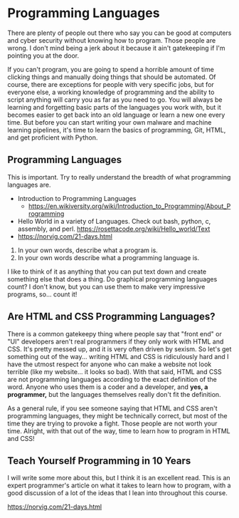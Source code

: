 # Programming Languages
There are plenty of people out there who say you can be good at computers and cyber security without knowing how to program. Those people are wrong. I don't mind being a jerk about it because it ain't gatekeeping if I'm pointing you at the door. 

If you can't program, you are going to spend a horrible amount of time clicking things and manually doing things that should be automated. Of course, there are exceptions for people with very specific jobs, but for everyone else, a working knowledge of programming and the ability to script anything will carry you as far as you need to go. You will always be learning and forgetting basic parts of the languages you work with, but it becomes easier to get back into an old language or learn a new one every time. But before you can start writing your own malware and machine learning pipelines, it's time to learn the basics of programming, Git, HTML, and get proficient with Python.

## Programming Languages
This is important. Try to really understand the breadth of what programming languages are. 

   * Introduction to Programming Languages
      * <https://en.wikiversity.org/wiki/Introduction_to_Programming/About_Programming>
   * Hello World in a variety of Languages. Check out bash, python, c, assembly, and perl.  <https://rosettacode.org/wiki/Hello_world/Text>
  * <https://norvig.com/21-days.html>
   1. In your own words, describe what a program is.
   2. In your own words describe what a programming language is.

I like to think of it as anything that you can put text down and create something else that does a thing. Do graphical programming languages count? I don't know, but you can use them to make very impressive programs, so... count it!

## Are HTML and CSS Programming Languages?

There is a common gatekeepy thing where people say that "front end" or "UI" developers aren't real programmers if they only work with HTML and CSS. It's pretty messed up, and it is very often driven by sexism. So let's get something out of the way... writing HTML and CSS is ridiculously hard and I have the utmost respect for anyone who can make a website not look terrible (like my website... it looks so bad). With that said, HTML and CSS are not programming languages according to the exact definition of the word. Anyone who uses them is a coder and a developer, and <b>yes, a programmer,</b> but the languages themselves really don't fit the definition. 

As a general rule, if you see someone saying that HTML and CSS aren't programming languages, they might be technically correct, but most of the time they are trying to provoke a fight. Those people are not worth your time. Alright, with that out of the way, time to learn how to program in HTML and CSS! 

## Teach Yourself Programming in 10 Years

I will write some more about this, but I think it is an excellent read. This is an expert programmer's article on what it takes to learn how to program, with a good discussion of a lot of the ideas that I lean into throughout this course. 

<https://norvig.com/21-days.html>